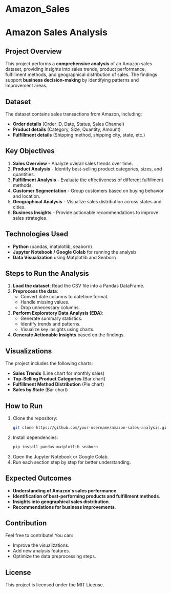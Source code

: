 # Amazon_Sales
# Amazon Sales Analysis

## Project Overview
This project performs a **comprehensive analysis** of an Amazon sales dataset, providing insights into sales trends, product performance, fulfillment methods, and geographical distribution of sales. The findings support **business decision-making** by identifying patterns and improvement areas.

## Dataset
The dataset contains sales transactions from Amazon, including:
- **Order details** (Order ID, Date, Status, Sales Channel)
- **Product details** (Category, Size, Quantity, Amount)
- **Fulfillment details** (Shipping method, shipping city, state, etc.)

## Key Objectives
1. **Sales Overview** - Analyze overall sales trends over time.
2. **Product Analysis** - Identify best-selling product categories, sizes, and quantities.
3. **Fulfillment Analysis** - Evaluate the effectiveness of different fulfillment methods.
4. **Customer Segmentation** - Group customers based on buying behavior and location.
5. **Geographical Analysis** - Visualize sales distribution across states and cities.
6. **Business Insights** - Provide actionable recommendations to improve sales strategies.

## Technologies Used
- **Python** (pandas, matplotlib, seaborn)
- **Jupyter Notebook / Google Colab** for running the analysis
- **Data Visualization** using Matplotlib and Seaborn

## Steps to Run the Analysis
1. **Load the dataset**: Read the CSV file into a Pandas DataFrame.
2. **Preprocess the data**:
   - Convert date columns to datetime format.
   - Handle missing values.
   - Drop unnecessary columns.
3. **Perform Exploratory Data Analysis (EDA)**:
   - Generate summary statistics.
   - Identify trends and patterns.
   - Visualize key insights using charts.
4. **Generate Actionable Insights** based on the findings.

## Visualizations
The project includes the following charts:
- **Sales Trends** (Line chart for monthly sales)
- **Top-Selling Product Categories** (Bar chart)
- **Fulfillment Method Distribution** (Pie chart)
- **Sales by State** (Bar chart)

## How to Run
1. Clone the repository:
   ```bash
   git clone https://github.com/your-username/amazon-sales-analysis.git
   ```
2. Install dependencies:
   ```bash
   pip install pandas matplotlib seaborn
   ```
3. Open the Jupyter Notebook or Google Colab.
4. Run each section step by step for better understanding.

## Expected Outcomes
- **Understanding of Amazon's sales performance**.
- **Identification of best-performing products and fulfillment methods**.
- **Insights into geographical sales distribution**.
- **Recommendations for business improvements**.

## Contribution
Feel free to contribute! You can:
- Improve the visualizations.
- Add new analysis features.
- Optimize the data preprocessing steps.

## License
This project is licensed under the MIT License.
